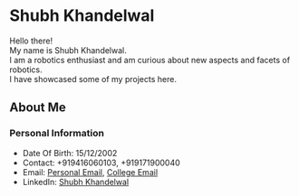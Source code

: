 # Shubh Khandelwal

Hello there!  
My name is Shubh Khandelwal.  
I am a robotics enthusiast and am curious about new aspects and facets of robotics.  
I have showcased some of my projects here.  

## About Me

### Personal Information
- Date Of Birth: 15/12/2002
- Contact: +919416060103, +919171900040
- Email: [Personal Email](mailto:shubh4664@gmail.com), [College Email](mailto:cs22b1090@iiitdm.ac.in)
- LinkedIn: [Shubh Khandelwal](https://www.linkedin.com/in/shubh--khandelwal/)
